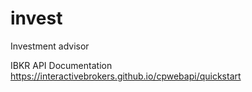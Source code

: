 # invest
Investment advisor

IBKR API Documentation
https://interactivebrokers.github.io/cpwebapi/quickstart
